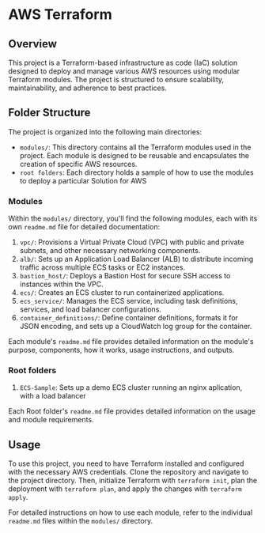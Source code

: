 # AWS Terraform

## Overview

This project is a Terraform-based infrastructure as code (IaC) solution designed to deploy and manage various AWS resources using modular Terraform modules. The project is structured to ensure scalability, maintainability, and adherence to best practices.

## Folder Structure

The project is organized into the following main directories:

- `modules/`: This directory contains all the Terraform modules used in the project. Each module is designed to be reusable and encapsulates the creation of specific AWS resources.
- `root folders`: Each directory holds a sample of how to use the modules to deploy a particular Solution for AWS

### Modules

Within the `modules/` directory, you'll find the following modules, each with its own `readme.md` file for detailed documentation:

1. `vpc/`: Provisions a Virtual Private Cloud (VPC) with public and private subnets, and other necessary networking components.
2. `alb/`: Sets up an Application Load Balancer (ALB) to distribute incoming traffic across multiple ECS tasks or EC2 instances.
3. `bastion_host/`: Deploys a Bastion Host for secure SSH access to instances within the VPC.
4. `ecs/`: Creates an ECS cluster to run containerized applications.
5. `ecs_service/`: Manages the ECS service, including task definitions, services, and load balancer configurations.
6. `container_definitions/`: Define container definitions, formats it for JSON encoding, and sets up a CloudWatch log group for the container.

Each module's `readme.md` file provides detailed information on the module's purpose, components, how it works, usage instructions, and outputs.

### Root folders

1. `ECS-Sample`: Sets up a demo ECS cluster running an nginx aplication, with a load balancer

Each Root folder's `readme.md` file provides detailed information on the usage and module requirements.

## Usage

To use this project, you need to have Terraform installed and configured with the necessary AWS credentials. Clone the repository and navigate to the project directory. Then, initialize Terraform with `terraform init`, plan the deployment with `terraform plan`, and apply the changes with `terraform apply`.

For detailed instructions on how to use each module, refer to the individual `readme.md` files within the `modules/` directory.